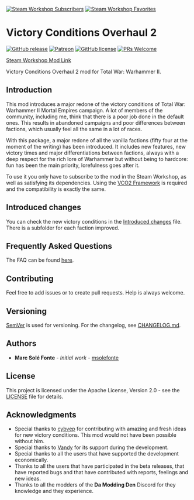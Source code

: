 [![Steam Workshop Subscribers](https://img.shields.io/endpoint?style=for-the-badge&url=https%3A%2F%2Fshieldsio-steam-workshop.jross.me%2F2165815189%2Fsubscriptions-text)](https://steamcommunity.com/sharedfiles/filedetails/?id=2165815189)
[![Steam Workshop Favorites](https://img.shields.io/endpoint?style=for-the-badge&url=https%3A%2F%2Fshieldsio-steam-workshop.jross.me%2F2165815189%2Ffavourites-text)](https://steamcommunity.com/sharedfiles/filedetails/?id=2165815189)

# Victory Conditions Overhaul 2

[![GitHub release](https://img.shields.io/github/release/msolefonte/tww2-vco2-main.svg?style=flat)](https://GitHub.com/msolefonte/tww2-vco2-main/releases/)
[![Patreon](https://img.shields.io/endpoint.svg?url=https%3A%2F%2Fshieldsio-patreon.vercel.app%2Fapi%3Fusername%3Dwolfylpdc%26type%3Dpatrons&style=flat)](https://www.patreon.com/wolfylpdc)
[![GitHub license](https://img.shields.io/github/license/msolefonte/tww2-vco2-main?style=flat)](https://github.com/msolefonte/tww2-vco2-main/blob/master/LICENSE)
[![PRs Welcome](https://img.shields.io/badge/PRs-welcome-brightgreen.svg?style=flat)](http://makeapullrequest.com)

[Steam Workshop Mod Link](https://steamcommunity.com/sharedfiles/filedetails/?id=2165815189)

Victory Conditions Overhaul 2 mod for Total War: Warhammer II.

## Introduction

This mod introduces a major redone of the victory conditions of Total War: Warhammer II Mortal Empires campaign. A lot
of members of the community, including me, think that there is a poor job done in the default ones. This results in
abandoned campaigns and poor differences between factions, which usually feel all the same in a lot of races.

With this package, a major redone of all the vanilla factions (fifty four at the moment of the writing) has been
introduced. It includes new features, new victory times and major differentiations between factions, always with a deep
respect for the rich lore of Warhammer but without being to hardcore: fun has been the main priority, lorefulness goes
after it.

To use it you only have to subscribe to the mod in the Steam Workshop, as well as satisfying its dependencies. Using the
[VCO2 Framework](https://www.github.com/msolefonte/tww2-vco2-framework/) is required and the compatibility is exactly
the same.

## Introduced changes

You can check the new victory conditions in the [Introduced changes](docs/README.md) file. There is a subfolder for each
faction improved.

## Frequently Asked Questions

The FAQ can be found [here](https://www.github.com/msolefonte/tww2-vco2-framework/docs/faq.md).

## Contributing

Feel free to add issues or to create pull requests. Help is always welcome.

## Versioning

[SemVer](http://semver.org/) is used for versioning. For the changelog, see [CHANGELOG.md](CHANGELOG.md).

## Authors

* **Marc Solé Fonte** - *Initial work* - [msolefonte](https://github.com/msolefonte)

## License

This project is licensed under the Apache License, Version 2.0 - see the [LICENSE](LICENSE) file for details.

## Acknowledgments

* Special thanks to [cybvep](https://steamcommunity.com/profiles/76561198329779166/) for contributing with amazing and
fresh ideas for new victory conditions. This mod would not have been possible without him.
* Special thanks to [Vandy](https://github.com/chadvandy) for its support during the development.
* Special thanks to all the users that have supported the development economically.
* Thanks to all the users that have participated in the beta releases, that have reported bugs and that have contributed
with reports, feelings and new ideas.
* Thanks to all the modders of the **Da Modding Den** Discord for they knowledge and they experience.
